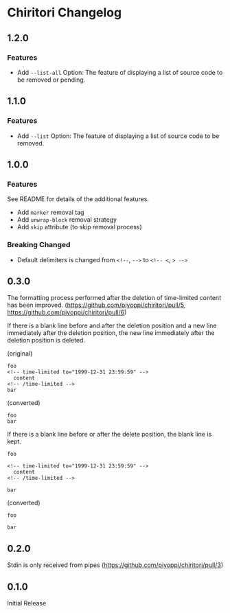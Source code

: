 # Chiritori Changelog

## 1.2.0

### Features

- Add `--list-all` Option: The feature of displaying a list of source code to be removed or pending.

## 1.1.0

### Features

- Add `--list` Option: The feature of displaying a list of source code to be removed.

## 1.0.0

### Features

See README for details of the additional features.

- Add `marker` removal tag
- Add `unwrap-block` removal strategy
- Add `skip` attribute (to skip removal process)

### Breaking Changed

- Default delimiters is changed from `<!--`, `-->` to `<!-- <`, `> -->`

## 0.3.0

The formatting process performed after the deletion of time-limited content has been improved. (https://github.com/piyoppi/chiritori/pull/5, https://github.com/piyoppi/chiritori/pull/6)

If there is a blank line before and after the deletion position and a new line immediately after the deletion position, the new line immediately after the deletion position is deleted.

(original)

```text
foo
<!-- time-limited to="1999-12-31 23:59:59" -->
  content
<!-- /time-limited -->
bar
```

(converted)

```text
foo
bar
```

If there is a blank line before or after the delete position, the blank line is kept.

```text
foo

<!-- time-limited to="1999-12-31 23:59:59" -->
  content
<!-- /time-limited -->

bar
```

(converted)

```text
foo

bar
```

## 0.2.0

Stdin is only received from pipes (https://github.com/piyoppi/chiritori/pull/3)

## 0.1.0

Initial Release
